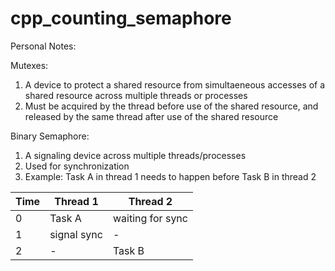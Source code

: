 # cpp_counting_semaphore

Personal Notes:

Mutexes:

1. A device to protect a shared resource from simultaeneous accesses of a shared resource across multiple threads or processes
2. Must be acquired by the thread before use of the shared resource, and released by the same thread after use of the shared resource

Binary Semaphore:

1. A signaling device across multiple threads/processes
2. Used for synchronization
3. Example: Task A in thread 1 needs to happen before Task B in thread 2

| Time        | Thread 1    | Thread 2         |
| ----------- | ----------- | ---------------- |
| 0           | Task A      | waiting for sync |
| 1           | signal sync | -                |
| 2           | -           | Task B           |